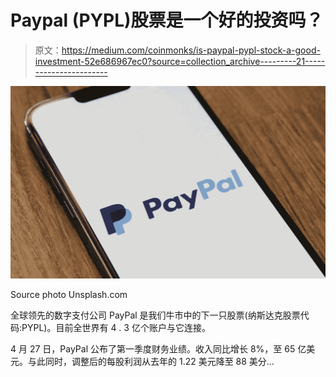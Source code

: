 # Paypal (PYPL)股票是一个好的投资吗？

> 原文：<https://medium.com/coinmonks/is-paypal-pypl-stock-a-good-investment-52e686967ec0?source=collection_archive---------21----------------------->

![](img/afd2899566a7685f1f420af67b30b660.png)

Source photo Unsplash.com

全球领先的数字支付公司 PayPal 是我们牛市中的下一只股票(纳斯达克股票代码:PYPL)。目前全世界有 4 . 3 亿个账户与它连接。

4 月 27 日，PayPal 公布了第一季度财务业绩。收入同比增长 8%，至 65 亿美元。与此同时，调整后的每股利润从去年的 1.22 美元降至 88 美分…